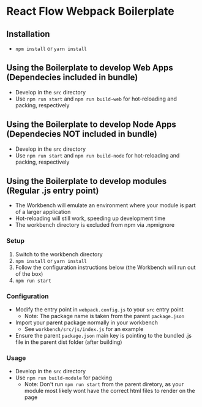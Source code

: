 # React Flow Webpack Boilerplate

## Installation

- `npm install` or `yarn install`

## Using the Boilerplate to develop Web Apps (Dependecies included in bundle)

- Develop in the `src` directory
- Use `npm run start` and `npm run build-web` for hot-reloading and packing, respectively

## Using the Boilerplate to develop Node Apps (Dependecies **NOT** included in bundle)

- Develop in the `src` directory
- Use `npm run start` and `npm run build-node` for hot-reloading and packing, respectively

## Using the Boilerplate to develop modules (Regular .js entry point)

- The Workbench will emulate an environment where your module is part of a larger application
- Hot-reloading will still work, speeding up development time
- The workbench directory is excluded from npm via .npmignore

### Setup

1. Switch to the workbench directory
2. `npm install` or `yarn install`
3. Follow the configuration instructions below (the Workbench will run out of the box)
4. `npm run start`

### Configuration

- Modify the entry point in `webpack.config.js` to your `src` entry point
    - Note: The package name is taken from the parent `package.json`
- Import your parent package normally in your workbench
    - See `workbench/src/js/index.js` for an example
- Ensure the parent `package.json` main key is pointing to the bundled .js file in the parent dist folder (after building)

### Usage

- Develop in the `src` directory
- Use `npm run build-module` for packing
    - Note: Don't run `npm run start` from the parent diretory, as your module most likely wont have the correct html files to render on the page
